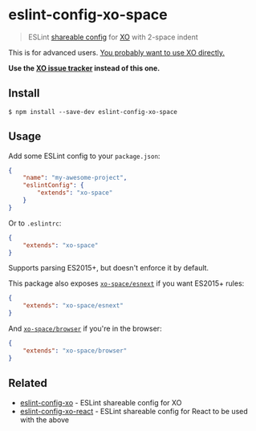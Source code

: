 # eslint-config-xo-space

> ESLint [shareable config](http://eslint.org/docs/developer-guide/shareable-configs.html) for [XO](https://github.com/xojs/xo) with 2-space indent

This is for advanced users. [You probably want to use XO directly.](https://github.com/xojs/eslint-config-xo#use-the-xo-cli-instead)

**Use the [XO issue tracker](https://github.com/xojs/xo/issues) instead of this one.**

## Install

```
$ npm install --save-dev eslint-config-xo-space
```

## Usage

Add some ESLint config to your `package.json`:

```json
{
	"name": "my-awesome-project",
	"eslintConfig": {
		"extends": "xo-space"
	}
}
```

Or to `.eslintrc`:

```json
{
	"extends": "xo-space"
}
```

Supports parsing ES2015+, but doesn't enforce it by default.

This package also exposes [`xo-space/esnext`](esnext.js) if you want ES2015+ rules:

```json
{
	"extends": "xo-space/esnext"
}
```

And [`xo-space/browser`](browser.js) if you're in the browser:

```json
{
	"extends": "xo-space/browser"
}
```

## Related

- [eslint-config-xo](https://github.com/xojs/eslint-config-xo) - ESLint shareable config for XO
- [eslint-config-xo-react](https://github.com/xojs/eslint-config-xo-react) - ESLint shareable config for React to be used with the above
